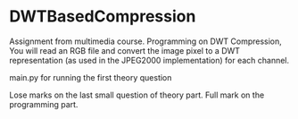 # DWTBasedCompression
Assignment from multimedia course.
Programming on DWT Compression, You will read an RGB file and convert the image pixel to a DWT representation (as used in the JPEG2000 implementation) for each channel.

main.py for running the first theory question

Lose marks on the last small question of theory part. Full mark on the programming part.
